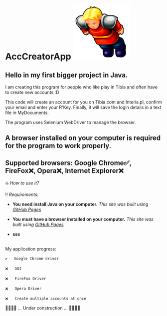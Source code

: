 # AccCreatorApp ![This is an image](Tibia_icon.png)

## Hello in my first bigger project in Java. 

I am creating this program for people who like play in Tibia and often have to create new accounts :D 

This code will create an account for you on Tibia.com and Interia.pl, confirm your email and enter your R'Key.
Finally, it will save the login details in a text file in MyDocuments.

The program uses Selenium WebDriver to manage the browser.

## A browser installed on your computer is required for the program to work properly.

## Supported browsers:  Google Chrome✅, FireFox❌, Opera❌, Internet Explorer❌
    
❇️ *How to use it?*

‼️ *Requirements:*

- **You need install Java on your computer.** *This site was built using [GitHub Pages](https://pages.github.com/)*
* **You must have a browser installed on your computer.** *This site was built using [GitHub Pages](https://pages.github.com/)*
+ **sss**


## 

My application progress:
 
    ✔️   Google Chrome driver
  
    ❌   GUI 
  
    ❌   FireFox Driver 
    
    ❌   Opera Driver 
  
    ❌   Create multiple accounts at once
    
    


👷👷👷👷	  ...  Under construction  ...    👷👷👷👷
